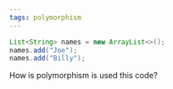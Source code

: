 ```yaml
---
tags: polymorphism
---
```


```java
List<String> names = new ArrayList<>();
names.add("Joe");
names.add("Billy");
```

How is polymorphism is used this code?